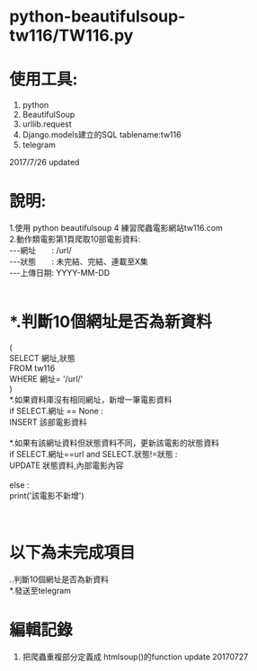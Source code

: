# python-beautifulsoup-tw116/TW116.py

# 使用工具:
1. python
2. BeautifulSoup
3. urllib.request
4. Django.models建立的SQL tablename:tw116
5. telegram

2017/7/26 updated
# 說明:
1.使用 python beautifulsoup 4 練習爬蟲電影網站tw116.com</br>
2.動作類電影第1頁爬取10部電影資料:</br>
  ---網址　　: /url/</br>
  ---狀態　　: 未完結、完結、連載至X集</br>
  ---上傳日期: YYYY-MM-DD</br>
  </br>
# *.判斷10個網址是否為新資料
(</br>
SELECT 網址,狀態 </br>
FROM tw116 </br>
WHERE 網址= '/url/'</br>
)  </br>
*.如果資料庫沒有相同網址，新增一筆電影資料
</br>
if SELECT.網址 == None :</br>
   INSERT 該部電影資料</br>
</br>
*.如果有該網址資料但狀態資料不同，更新該電影的狀態資料</br>
if SELECT.網址==url and SELECT.狀態!=狀態 :</br>
   UPDATE 狀態資料,內部電影內容</br>
   </br>
else  :</br>
   print('該電影不新增')</br>

</br>

# 以下為未完成項目
*.*.判斷10個網址是否為新資料</br>
*.發送至telegram</br>

# 編輯記錄
1. 把爬蟲重複部分定義成 htmlsoup()的function
update 20170727
